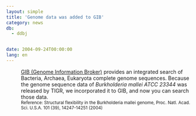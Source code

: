 ```yaml
---
layout: simple
title: 'Genome data was added to GIB'
category: news
db:
  - ddbj


date: 2004-09-24T00:00:00
lang: en
---
```


<html>
<dd><a href="/services/past-services-e.html#gib">GIB (Genome Information Broker)</a> provides an integrated search of Bacteria, Archaea, Eukaryota complete genome sequences. Because the genome sequence data of <i>Burkholderia mallei ATCC 23344</i> was released by TIGR, we incorporated it to GIB, and now you can search those data.
<dd><small>Reference: Structural flexibility in the Burkholderia mallei genome, Proc. Natl. Acad. Sci. U.S.A. 101 (39), 14247-14251 (2004)</small></dd>
</dd>
</html>
